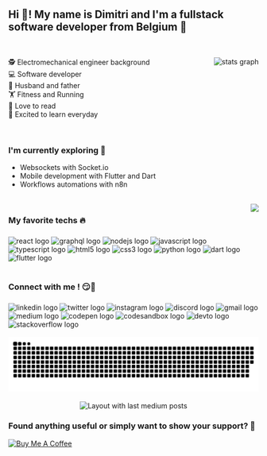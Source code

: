 <!--
**eldala07/eldala07** is a ✨ _special_ ✨ repository because its `README.md` (this file) appears on your GitHub profile.
-->

<h2 align="left">Hi 👋! My name is Dimitri and I'm a fullstack software developer from Belgium 🚀</h2>
<p>&nbsp;</p>


  <img align="right" style="float: right;" src="https://github-readme-stats.vercel.app/api?include_all_commits=true&hide_title=false&hide_rank=false&show_icons=true&count_private=true&disable_animations=false&locale=en&hide_border=true&custom_title=My%20GitHub%20stats&username=eldala07" height="150" alt="stats graph"  />
<p align="left">
🕵️ Electromechanical engineer background <br>
💻 Software developer <br>
💏 Husband and father <br>
🏋️‍ Fitness and Running <br>
📖 Love to read <br>
🌱 Excited to learn everyday 
</p>

<br/>

<h3>I'm currently exploring 🔭</h3>
<ul>
<li>Websockets with Socket.io</li>
<li>Mobile development with Flutter and Dart</li>
<li>Workflows automations with n8n</li>
</ul>
<br/>

<img align="right" style="float: right;" height="150" src="https://tenor.com/view/xero-code-code-xer0-code_xer0-code-xero-gif-24040429.gif"  />
<h3>My favorite techs 🔥</h3>

###

<div align="left">
  <img src="https://cdn.jsdelivr.net/gh/devicons/devicon/icons/react/react-original.svg" height="30" width="52" alt="react logo"  />
  <img src="https://cdn.jsdelivr.net/gh/devicons/devicon/icons/graphql/graphql-plain.svg" height="30" width="52" alt="graphql logo"  />
  <img src="https://cdn.jsdelivr.net/gh/devicons/devicon/icons/nodejs/nodejs-original.svg" height="30" width="52" alt="nodejs logo"  />
  <img src="https://cdn.jsdelivr.net/gh/devicons/devicon/icons/javascript/javascript-original.svg" height="30" width="52" alt="javascript logo"  />
  <img src="https://cdn.jsdelivr.net/gh/devicons/devicon/icons/typescript/typescript-original.svg" height="30" width="52" alt="typescript logo"  />
  <img src="https://cdn.jsdelivr.net/gh/devicons/devicon/icons/html5/html5-original.svg" height="30" width="52" alt="html5 logo"  />
  <img src="https://cdn.jsdelivr.net/gh/devicons/devicon/icons/css3/css3-original.svg" height="30" width="52" alt="css3 logo"  />
  <img src="https://cdn.jsdelivr.net/gh/devicons/devicon/icons/python/python-original.svg" height="30" width="52" alt="python logo"  />
  <img src="https://cdn.jsdelivr.net/gh/devicons/devicon/icons/dart/dart-original.svg" height="30" width="52" alt="dart logo"  />
  <img src="https://cdn.jsdelivr.net/gh/devicons/devicon/icons/flutter/flutter-original.svg" height="30" width="52" alt="flutter logo"  />
</div>
<!--
<div align="left">
  <img src="https://cdn.jsdelivr.net/gh/devicons/devicon/icons/socketio/socketio-original.svg" height="40" width="52" alt="socketio logo"  />
  <img src="https://cdn.jsdelivr.net/gh/devicons/devicon/icons/jetbrains/jetbrains-original.svg" height="40" width="52" alt="jetbrains logo"  />
  <img src="https://cdn.jsdelivr.net/gh/devicons/devicon/icons/amazonwebservices/amazonwebservices-original.svg" height="40" width="52" alt="amazonwebservices logo" />
  <img src="https://cdn.jsdelivr.net/gh/devicons/devicon/icons/gitlab/gitlab-original.svg" height="40" width="52" alt="gitlab logo"  />
  <img src="https://cdn.jsdelivr.net/gh/devicons/devicon/icons/postgresql/postgresql-original.svg" height="40" width="52" alt="postgresql logo"  />  
  <img src="https://cdn.jsdelivr.net/gh/devicons/devicon/icons/git/git-original.svg" height="40" width="52" alt="git logo"  />
  <img src="https://cdn.jsdelivr.net/gh/devicons/devicon/icons/figma/figma-original.svg" height="40" width="52" alt="figma logo"  />
</div>
-->

<br/>

<h3>Connect with me ! 😏🤝</h3>

###

<div align="left">
  <img src="https://img.shields.io/static/v1?message=LinkedIn&logo=linkedin&label=&color=0077B5&logoColor=white&labelColor=&style=for-the-badge" height="25" alt="linkedin logo"  />
  <img src="https://img.shields.io/static/v1?message=Twitter&logo=twitter&label=&color=1DA1F2&logoColor=white&labelColor=&style=for-the-badge" height="25" alt="twitter logo"  />
  <img src="https://img.shields.io/static/v1?message=Instagram&logo=instagram&label=&color=E4405F&logoColor=white&labelColor=&style=for-the-badge" height="25" alt="instagram logo"  />
  <img src="https://img.shields.io/static/v1?message=Discord&logo=discord&label=&color=7289DA&logoColor=white&labelColor=&style=for-the-badge" height="25" alt="discord logo"  />
  <img src="https://img.shields.io/static/v1?message=Gmail&logo=gmail&label=&color=D14836&logoColor=white&labelColor=&style=for-the-badge" height="25" alt="gmail logo"  />
  <img src="https://img.shields.io/static/v1?message=Medium&logo=medium&label=&color=12100E&logoColor=white&labelColor=&style=for-the-badge" height="25" alt="medium logo"  />
  <img src="https://img.shields.io/static/v1?message=Codepen&logo=codepen&label=&color=000000&logoColor=white&labelColor=&style=for-the-badge" height="25" alt="codepen logo"  />
  <img src="https://img.shields.io/static/v1?message=Codesandbox&logo=codesandbox&label=&color=040404&logoColor=DBDBDB&labelColor=&style=for-the-badge" height="25" alt="codesandbox logo"  />
  <img src="https://img.shields.io/static/v1?message=dev.to&logo=dev.to&label=&color=0A0A0A&logoColor=white&labelColor=&style=for-the-badge" height="25" alt="devto logo"  />
  <img src="https://img.shields.io/static/v1?message=Stackoverflow&logo=stackoverflow&label=&color=FE7A16&logoColor=white&labelColor=&style=for-the-badge" height="25" alt="stackoverflow logo"  />
</div>

<br clear="both">

<div align="center">
<img src="https://raw.githubusercontent.com/eldala07/eldala07/output/snake.svg" alt="Snake animation" />
</div>

<br>


<!--
<div align="left">
  <img src="https://github-readme-stats.vercel.app/api/top-langs?locale=en&hide_title=false&layout=compact&card_width=320&langs_count=5&hide_border=true&username=eldala07" height="150" alt="languages graph"  />
</div>
-->


<div align="center">
  <img src="https://github-read-medium-git-main.pahlevikun.vercel.app/latest?limit=4&username=@dimitri.uytterhoeven&theme=default" alt="Layout with last medium posts"  />
</div>

<h3>Found anything useful or simply want to show your support? 👊</h3>
<a href="https://www.buymeacoffee.com/duytterhoeven" target="_blank"><img src="https://cdn.buymeacoffee.com/buttons/v2/default-yellow.png" alt="Buy Me A Coffee" style="height: 35px !important;width: 117px !important;" ></a>

<br/>

